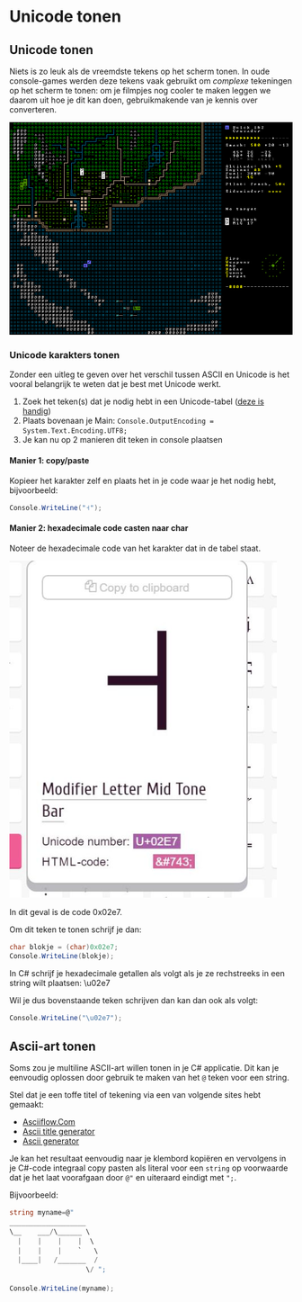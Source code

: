 # Unicode tonen

## Unicode tonen

Niets is zo leuk als de vreemdste tekens op het scherm tonen. In oude console-games werden deze tekens vaak gebruikt om _complexe_ tekeningen op het scherm te tonen: om je filmpjes nog cooler te maken leggen we daarom uit hoe je dit kan doen, gebruikmakende van je kennis over converteren.

![Dwarven fortress](../../.gitbook/assets/kerosenethunder_mockup%20%282%29.png)

### Unicode karakters tonen

Zonder een uitleg te geven over het verschil tussen ASCII en Unicode is het vooral belangrijk te weten dat je best met Unicode werkt.

1. Zoek het teken\(s\) dat je nodig hebt in een Unicode-tabel \([deze is handig](https://unicode-table.com/en/)\)
2. Plaats bovenaan je Main: `Console.OutputEncoding = System.Text.Encoding.UTF8;`
3. Je kan nu op 2 manieren dit teken in console plaatsen

#### Manier 1: copy/paste

Kopieer het karakter zelf en plaats het in je code waar je het nodig hebt, bijvoorbeeld:

```csharp
Console.WriteLine("˧");
```

#### Manier 2: hexadecimale code casten naar char

Noteer de hexadecimale code van het karakter dat in de tabel staat.

![](../../.gitbook/assets/letter%20%282%29.jpg)

In dit geval is de code 0x02e7.

Om dit teken te tonen schrijf je dan:

```csharp
char blokje = (char)0x02e7;
Console.WriteLine(blokje);
```

In C\# schrijf je hexadecimale getallen als volgt als je ze rechstreeks in een string wilt plaatsen: \u02e7

Wil je dus bovenstaande teken schrijven dan kan dan ook als volgt:

```csharp
Console.WriteLine("\u02e7");
```

## Ascii-art tonen

Soms zou je multiline ASCII-art willen tonen in je C\# applicatie. Dit kan je eenvoudig oplossen door gebruik te maken van het `@` teken voor een string.

Stel dat je een toffe titel of tekening via een van volgende sites hebt gemaakt:

* [Asciiflow.Com](http://asciiflow.com/)
* [Ascii title generator](http://patorjk.com/software/taag/#p=display&f=Graffiti&t=Type%20Something%20)
* [Ascii generator](http://www.network-science.de/ascii/)

Je kan het resultaat eenvoudig naar je klembord kopiëren en vervolgens in je C\#-code integraal copy pasten als literal voor een `string` op voorwaarde dat je het laat voorafgaan door `@"` en uiteraard eindigt met `";`.

Bijvoorbeeld:

```csharp
string myname=@"
___________________   
\__    ___/\______ \  
  |    |    |    |  \ 
  |    |    |    `   \
  |____|   /_______  /
                   \/ ";

Console.WriteLine(myname);
```

